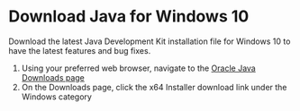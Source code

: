 # Download Java for Windows 10

Download the latest Java Development Kit installation file for Windows 10 to have the latest features and bug fixes.

1. Using your preferred web browser, navigate to the [Oracle Java Downloads page](https://www.oracle.com/java/technologies/downloads/#jdk17-windows)
1. On the Downloads page, click the x64 Installer download link under the Windows category

